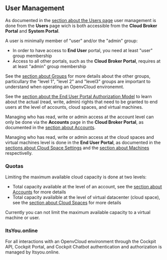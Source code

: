 ## User Management

As documented in the [section about the Users page](../../CloudBrokerPortal/Users/Users.md) user management is done from the **Users** page wich is both accessible from the **Cloud Broker Portal** and **System Portal**.

A user is minimally member of "user" and/or the "admin" group:

- In order to have access to **End User** portal, you need at least "user" group membership
- Access to all other portals, such as the **Cloud Broker Portal**, requires at at least "admin" group membership

See the [section about Groups](../../CloudBrokerPortal/Groups/Groups.md) for more details about the other groups, particullary the "level 1", "level 2" and "level3" groups are important to understand when operating an OpenvCloud environemnt.

See the [section about the End User Portal Authorization Model](../../EndUserPortal/Authorization/AuthorizationModel.md) to learn about the actual (read, write, admin) rights that need to be granted to end users at the level of accounts, cloud spaces, and virtual machines.

Managing who has read, write or admin access at the account level can only be done via the **Accounts** page in the **Cloud Broker Portal**, as documented in the [section about Accounts](../../CloudBrokerPortal/Accounts/Accounts.md).  

Managing who has read, write or admin access at the cloud spaces and virtual machines level is done in the **End User Portal**, as documented in the [sections about Cloud Space Settings](../../EndUserPortal/CloudSpaceSettings/CloudSpaceSettings.md) and the [section about Machines](../../EndUserPortal/Machines/Machines.md) respectivelly.


### Quotas

Limiting the maximum available cloud capacity is done at two levels:

- Total capacity available at the level of an account, see the [section about Accounts](../../CloudBrokerPortal/Accounts/Accounts.md) for more details
- Total capacity availalble at the level of virtual datacenter (cloud space), see the [section about Cloud Spaces](../../CloudBrokerPortal/CloudSpaces/CloudSpaces.md) for more details

Currently you can not limit the maximum available capacity to a virtual machine or user.


### ItsYou.online

For all interactions with an OpenvCloud environment through the Cockpit API, Cockpit Portal, and Cockpit Chatbot authentication and authorization is managed by Itsyou.online.